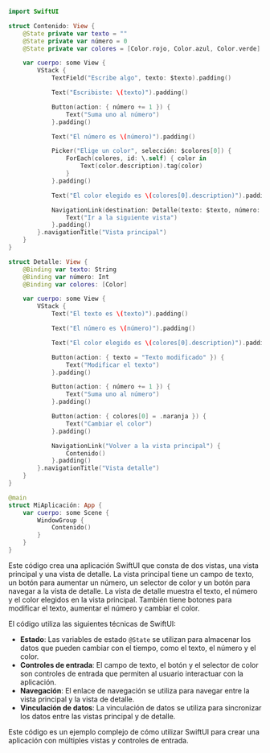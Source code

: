 ```swift
import SwiftUI

struct Contenido: View {
    @State private var texto = ""
    @State private var número = 0
    @State private var colores = [Color.rojo, Color.azul, Color.verde]

    var cuerpo: some View {
        VStack {
            TextField("Escribe algo", texto: $texto).padding()

            Text("Escribiste: \(texto)").padding()

            Button(action: { número += 1 }) {
                Text("Suma uno al número")
            }.padding()

            Text("El número es \(número)").padding()

            Picker("Elige un color", selección: $colores[0]) {
                ForEach(colores, id: \.self) { color in
                    Text(color.description).tag(color)
                }
            }.padding()

            Text("El color elegido es \(colores[0].description)").padding()

            NavigationLink(destination: Detalle(texto: $texto, número: $número, colores: $colores)) {
                Text("Ir a la siguiente vista")
            }.padding()
        }.navigationTitle("Vista principal")
    }
}

struct Detalle: View {
    @Binding var texto: String
    @Binding var número: Int
    @Binding var colores: [Color]

    var cuerpo: some View {
        VStack {
            Text("El texto es \(texto)").padding()

            Text("El número es \(número)").padding()

            Text("El color elegido es \(colores[0].description)").padding()

            Button(action: { texto = "Texto modificado" }) {
                Text("Modificar el texto")
            }.padding()

            Button(action: { número += 1 }) {
                Text("Suma uno al número")
            }.padding()

            Button(action: { colores[0] = .naranja }) {
                Text("Cambiar el color")
            }.padding()

            NavigationLink("Volver a la vista principal") {
                Contenido()
            }.padding()
        }.navigationTitle("Vista detalle")
    }
}

@main
struct MiAplicación: App {
    var cuerpo: some Scene {
        WindowGroup {
            Contenido()
        }
    }
}
```
Este código crea una aplicación SwiftUI que consta de dos vistas, una vista principal y una vista de detalle. La vista principal tiene un campo de texto, un botón para aumentar un número, un selector de color y un botón para navegar a la vista de detalle. La vista de detalle muestra el texto, el número y el color elegidos en la vista principal. También tiene botones para modificar el texto, aumentar el número y cambiar el color.

El código utiliza las siguientes técnicas de SwiftUI:

* **Estado**: Las variables de estado `@State` se utilizan para almacenar los datos que pueden cambiar con el tiempo, como el texto, el número y el color.
* **Controles de entrada**: El campo de texto, el botón y el selector de color son controles de entrada que permiten al usuario interactuar con la aplicación.
* **Navegación**: El enlace de navegación se utiliza para navegar entre la vista principal y la vista de detalle.
* **Vinculación de datos**: La vinculación de datos se utiliza para sincronizar los datos entre las vistas principal y de detalle.

Este código es un ejemplo complejo de cómo utilizar SwiftUI para crear una aplicación con múltiples vistas y controles de entrada.